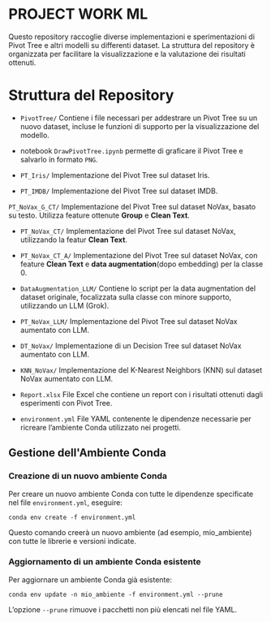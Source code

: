 # PROJECT WORK ML
Questo repository raccoglie diverse implementazioni e sperimentazioni di Pivot Tree e altri modelli su differenti dataset. La struttura del repository è organizzata per facilitare la visualizzazione e la valutazione dei risultati ottenuti.

# Struttura del Repository
- `PivotTree/`
Contiene i file necessari per addestrare un Pivot Tree su un nuovo dataset, incluse le funzioni di supporto per la visualizzazione del modello.
- notebook `DrawPivotTree.ipynb` permette di graficare il Pivot Tree e salvarlo in formato `PNG`.

- `PT_Iris/` Implementazione del Pivot Tree sul dataset Iris.

- `PT_IMDB/` Implementazione del Pivot Tree sul dataset IMDB.

`PT_NoVax_G_CT/` Implementazione del Pivot Tree sul dataset NoVax, basato su testo. Utilizza feature ottenute **Group** e **Clean Text**.

- `PT_NoVax_CT/` Implementazione del Pivot Tree sul dataset NoVax, utilizzando la featur **Clean Text**.

- `PT_NoVax_CT_A/` Implementazione del Pivot Tree sul dataset NoVax, con feature **Clean Text** e **data augmentation**(dopo embedding) per la classe 0.

- `DataAugmentation_LLM/`
Contiene lo script per la data augmentation del dataset originale, focalizzata sulla classe con minore supporto, utilizzando un LLM (Grok).

- `PT_NoVax_LLM/`
Implementazione del Pivot Tree sul dataset NoVax aumentato con LLM.

- `DT_NoVax/`
Implementazione di un Decision Tree sul dataset NoVax aumentato con LLM.

- `KNN_NoVax/`
Implementazione del K-Nearest Neighbors (KNN) sul dataset NoVax aumentato con LLM.

- `Report.xlsx`
File Excel che contiene un report con i risultati ottenuti dagli esperimenti con Pivot Tree.

- `environment.yml`
File YAML contenente le dipendenze necessarie per ricreare l’ambiente Conda utilizzato nei progetti.

## Gestione dell'Ambiente Conda
### Creazione di un nuovo ambiente Conda
Per creare un nuovo ambiente Conda con tutte le dipendenze specificate nel file `environment.yml`, eseguire:

```
conda env create -f environment.yml
```
Questo comando creerà un nuovo ambiente (ad esempio, mio_ambiente) con tutte le librerie e versioni indicate.

### Aggiornamento di un ambiente Conda esistente
Per aggiornare un ambiente Conda già esistente:

```
conda env update -n mio_ambiente -f environment.yml --prune
```
L’opzione `--prune` rimuove i pacchetti non più elencati nel file YAML.